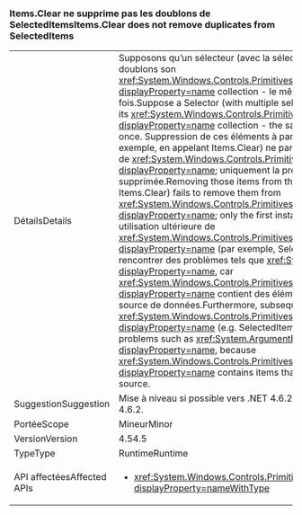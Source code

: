 ### <a name="itemsclear-does-not-remove-duplicates-from-selecteditems"></a><span data-ttu-id="b84c8-101">Items.Clear ne supprime pas les doublons de SelectedItems</span><span class="sxs-lookup"><span data-stu-id="b84c8-101">Items.Clear does not remove duplicates from SelectedItems</span></span>

|   |   |
|---|---|
|<span data-ttu-id="b84c8-102">Détails</span><span class="sxs-lookup"><span data-stu-id="b84c8-102">Details</span></span>|<span data-ttu-id="b84c8-103">Supposons qu’un sélecteur (avec la sélection multiple est activée) a des doublons son <xref:System.Windows.Controls.Primitives.MultiSelector.SelectedItems?displayProperty=name> collection - le même élément apparaît plusieurs fois.</span><span class="sxs-lookup"><span data-stu-id="b84c8-103">Suppose a Selector (with multiple selection enabled) has duplicates in its <xref:System.Windows.Controls.Primitives.MultiSelector.SelectedItems?displayProperty=name> collection - the same item appears more than once.</span></span>  <span data-ttu-id="b84c8-104">Suppression de ces éléments à partir de la source de données (par exemple, en appelant Items.Clear) ne parvient pas à les supprimer à partir de <xref:System.Windows.Controls.Primitives.MultiSelector.SelectedItems?displayProperty=name>; uniquement la première instance est supprimée.</span><span class="sxs-lookup"><span data-stu-id="b84c8-104">Removing those items from the data source (e.g. by calling Items.Clear) fails to remove them from <xref:System.Windows.Controls.Primitives.MultiSelector.SelectedItems?displayProperty=name>; only the first instance is removed.</span></span> <span data-ttu-id="b84c8-105">En outre, une utilisation ultérieure de <xref:System.Windows.Controls.Primitives.MultiSelector.SelectedItems?displayProperty=name> (par exemple, SelectedItems.Clear()) peuvent rencontrer des problèmes tels que <xref:System.ArgumentException?displayProperty=name>, car <xref:System.Windows.Controls.Primitives.MultiSelector.SelectedItems?displayProperty=name> contient des éléments qui ne sont plus dans la source de données.</span><span class="sxs-lookup"><span data-stu-id="b84c8-105">Furthermore, subsequent use of <xref:System.Windows.Controls.Primitives.MultiSelector.SelectedItems?displayProperty=name> (e.g. SelectedItems.Clear()) can encounter problems such as <xref:System.ArgumentException?displayProperty=name>, because <xref:System.Windows.Controls.Primitives.MultiSelector.SelectedItems?displayProperty=name> contains items that are no longer in the data source.</span></span>|
|<span data-ttu-id="b84c8-106">Suggestion</span><span class="sxs-lookup"><span data-stu-id="b84c8-106">Suggestion</span></span>|<span data-ttu-id="b84c8-107">Mise à niveau si possible vers .NET 4.6.2.</span><span class="sxs-lookup"><span data-stu-id="b84c8-107">Upgrade if possible to .NET 4.6.2.</span></span>|
|<span data-ttu-id="b84c8-108">Portée</span><span class="sxs-lookup"><span data-stu-id="b84c8-108">Scope</span></span>|<span data-ttu-id="b84c8-109">Mineur</span><span class="sxs-lookup"><span data-stu-id="b84c8-109">Minor</span></span>|
|<span data-ttu-id="b84c8-110">Version</span><span class="sxs-lookup"><span data-stu-id="b84c8-110">Version</span></span>|<span data-ttu-id="b84c8-111">4.5</span><span class="sxs-lookup"><span data-stu-id="b84c8-111">4.5</span></span>|
|<span data-ttu-id="b84c8-112">Type</span><span class="sxs-lookup"><span data-stu-id="b84c8-112">Type</span></span>|<span data-ttu-id="b84c8-113">Runtime</span><span class="sxs-lookup"><span data-stu-id="b84c8-113">Runtime</span></span>|
|<span data-ttu-id="b84c8-114">API affectées</span><span class="sxs-lookup"><span data-stu-id="b84c8-114">Affected APIs</span></span>|<ul><li><xref:System.Windows.Controls.Primitives.MultiSelector.SelectedItems?displayProperty=nameWithType></li></ul>|

